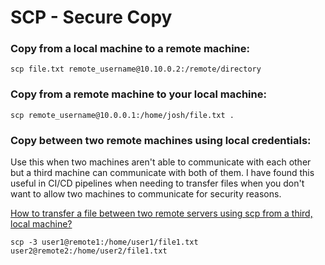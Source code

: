 # SCP - Secure Copy

### Copy from a local machine to a remote machine:
```
scp file.txt remote_username@10.10.0.2:/remote/directory
```

### Copy from a remote machine to your local machine:
```
scp remote_username@10.0.0.1:/home/josh/file.txt .
```

### Copy between two remote machines using local credentials:
Use this when two machines aren't able to communicate with each other but a third machine can communicate with both of them. I have found this useful in CI/CD pipelines when needing to transfer files when you don't want to allow two machines to communicate for security reasons.

[How to transfer a file between two remote servers using scp from a third, local machine?](https://stackoverflow.com/a/37790702)
```
scp -3 user1@remote1:/home/user1/file1.txt user2@remote2:/home/user2/file1.txt
```
